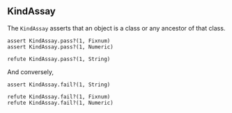 ## KindAssay

The `KindAssay` asserts that an object is a class or any ancestor
of that class.

    assert KindAssay.pass?(1, Fixnum)
    assert KindAssay.pass?(1, Numeric)

    refute KindAssay.pass?(1, String)

And conversely,

    assert KindAssay.fail?(1, String)

    refute KindAssay.fail?(1, Fixnum)
    refute KindAssay.fail?(1, Numeric)

